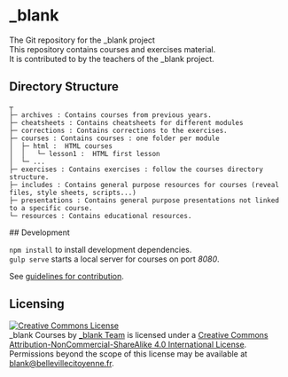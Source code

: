 # \_blank
The Git repository for the \_blank project  
This repository contains courses and exercises material.  
It is contributed to by the teachers of the \_blank project.

## Directory Structure

```
┬
├─ archives : Contains courses from previous years.
├─ cheatsheets : Contains cheatsheets for different modules     
├─ corrections : Contains corrections to the exercises.
├─ courses : Contains courses : one folder per module
│  ├─ html :  HTML courses
│  │   └─ lesson1 :  HTML first lesson
│  └─ ...
├─ exercises : Contains exercises : follow the courses directory structure.
├─ includes : Contains general purpose resources for courses (reveal files, style sheets, scripts...)
├─ presentations : Contains general purpose presentations not linked to a specific course.
└─ resources : Contains educational resources.
```


## Development

`npm install` to install development dependencies.  
`gulp serve` starts a local server for courses on port _8080_.

See [guidelines for contribution](CONTRIBUTING.MD).

## Licensing

<a rel="license" href="http://creativecommons.org/licenses/by-nc-sa/4.0/"><img alt="Creative Commons License" style="border-width:0" src="https://i.creativecommons.org/l/by-nc-sa/4.0/88x31.png" /></a>
<br />
<span xmlns:dct="http://purl.org/dc/terms/" href="http://purl.org/dc/dcmitype/Text" property="dct:title" rel="dct:type">_blank Courses</span> by <a xmlns:cc="http://creativecommons.org/ns#" href="http://blank.bellevillecitoyenne.fr/" property="cc:attributionName" rel="cc:attributionURL">_blank Team</a> is licensed under a <a rel="license" href="http://creativecommons.org/licenses/by-nc-sa/4.0/">Creative Commons Attribution-NonCommercial-ShareAlike 4.0 International License</a>.<br />Permissions beyond the scope of this license may be available at <a xmlns:cc="http://creativecommons.org/ns#" href="blank@bellevillecitoyenne.fr" rel="cc:morePermissions">blank@bellevillecitoyenne.fr</a>.

